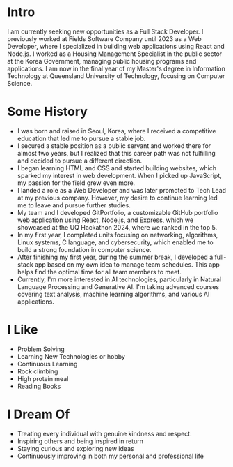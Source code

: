 # Intro

I am currently seeking new opportunities as a Full Stack Developer. I previously worked at Fields Software Company until 2023 as a Web Developer, where I specialized in building web applications using React and Node.js. I worked as a Housing Management Specialist in the public sector at the Korea Government, managing public housing programs and applications. I am now in the final year of my Master's degree in Information Technology at Queensland University of Technology, focusing on Computer Science.

# Some History

- I was born and raised in Seoul, Korea, where I received a competitive education that led me to pursue a stable job.
- I secured a stable position as a public servant and worked there for almost two years, but I realized that this career path was not fulfilling and decided to pursue a different direction.
- I began learning HTML and CSS and started building websites, which sparked my interest in web development. When I picked up JavaScript, my passion for the field grew even more.
- I landed a role as a Web Developer and was later promoted to Tech Lead at my previous company. However, my desire to continue learning led me to leave and pursue further studies.
- My team and I developed GitPortfolio, a customizable GitHub portfolio web application using React, Node.js, and Express, which we showcased at the UQ Hackathon 2024, where we ranked in the top 5.
- In my first year, I completed units focusing on networking, algorithms, Linux systems, C language, and cybersecurity, which enabled me to build a strong foundation in computer science.
- After finishing my first year, during the summer break, I developed a full-stack app based on my own idea to manage team schedules. This app helps find the optimal time for all team members to meet.
- Currently, I'm more interested in AI technologies, particularly in Natural Language Processing and Generative AI. I'm taking advanced courses covering text analysis, machine learning algorithms, and various AI applications.

# I Like

- Problem Solving
- Learning New Technologies or hobby
- Continuous Learning
- Rock climbing
- High protein meal
- Reading Books

# I Dream Of

- Treating every individual with genuine kindness and respect.
- Inspiring others and being inspired in return
- Staying curious and exploring new ideas
- Continuously improving in both my personal and professional life
